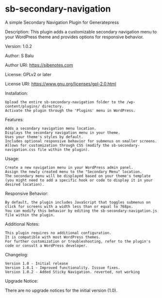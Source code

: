# sb-secondary-navigation
A simple Secondary Navigation Plugin for Generatepress

Description: This plugin adds a customizable secondary navigation menu to your WordPress theme and provides options for responsive behavior.

Version: 1.0.2

Author: S Balu

Author URI: https://sibenotes.com

License: GPLv2 or later

License URI: https://www.gnu.org/licenses/gpl-2.0.html

Installation:

    Upload the entire sb-secondary-navigation folder to the /wp-content/plugins/ directory.
    Activate the plugin through the 'Plugins' menu in WordPress.

Features:

    Adds a secondary navigation menu location.
    Displays the secondary navigation menu in your theme.
    Uses your theme's styles by default.
    Includes optional responsive behavior for submenus on smaller screens.
    Allows for customization through CSS (modify the sb-secondary-navigation.css file within the plugin).

Usage:

    Create a new navigation menu in your WordPress admin panel.
    Assign the newly created menu to the "Secondary Menu" location.
    The secondary menu will be displayed based on your theme's template (you might need to add a specific hook or code to display it in your desired location).

Responsive Behavior:

    By default, the plugin includes JavaScript that toggles submenus on click for screens with a width less than or equal to 768px.
    You can modify this behavior by editing the sb-secondary-navigation.js file within the plugin.

Additional Notes:

    This plugin requires no additional configuration.
    It is compatible with most WordPress themes.
    For further customization or troubleshooting, refer to the plugin's code or consult a WordPress developer.

Changelog:
    
    Version 1.0 - Initial release
    Version 1.0.1 - Improved functionality. Isssue fixes.
    Version 1.0.2 - Added Sticky Navigation. reverted, not working

Upgrade Notice:

There are no upgrade notices for the initial version (1.0).

